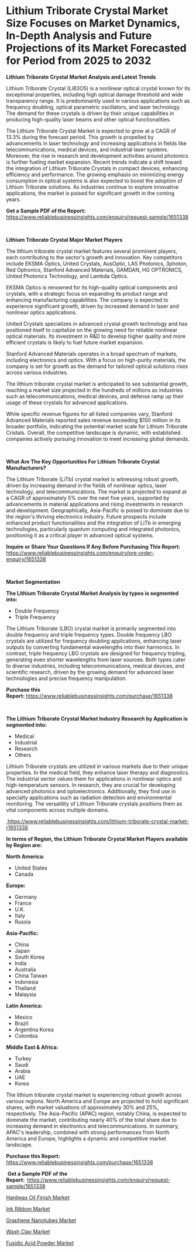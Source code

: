 <p><h1>Lithium Triborate Crystal Market Size Focuses on Market Dynamics, In-Depth Analysis and Future Projections of its Market Forecasted for Period from 2025 to 2032</h1></p><p><strong>Lithium Triborate Crystal Market Analysis and Latest Trends</strong></p>
<p><p>Lithium Triborate Crystal (LiB3O5) is a nonlinear optical crystal known for its exceptional properties, including high optical damage threshold and wide transparency range. It is predominantly used in various applications such as frequency doubling, optical parametric oscillators, and laser technology. The demand for these crystals is driven by their unique capabilities in producing high-quality laser beams and other optical functionalities.</p><p>The Lithium Triborate Crystal Market is expected to grow at a CAGR of 13.3% during the forecast period. This growth is propelled by advancements in laser technology and increasing applications in fields like telecommunications, medical devices, and industrial laser systems. Moreover, the rise in research and development activities around photonics is further fueling market expansion. Recent trends indicate a shift toward the integration of Lithium Triborate Crystals in compact devices, enhancing efficiency and performance. The growing emphasis on minimizing energy consumption in optical systems is also expected to boost the adoption of Lithium Triborate solutions. As industries continue to explore innovative applications, the market is poised for significant growth in the coming years.</p></p>
<p><strong>Get a Sample PDF of the Report:&nbsp;</strong> <a href="https://www.reliablebusinessinsights.com/enquiry/request-sample/1651338?utm_campaign=75&utm_medium=2&utm_source=Github&utm_content=ia&utm_term=31032025&utm_id=lithium-triborate-crystal">https://www.reliablebusinessinsights.com/enquiry/request-sample/1651338</a></p>
<p>&nbsp;</p>
<p><strong>Lithium Triborate Crystal Major Market Players</strong></p>
<p><p>The lithium triborate crystal market features several prominent players, each contributing to the sector's growth and innovation. Key competitors include EKSMA Optics, United Crystals, AusOptic, LAS Photonics, 3photon, Red Optronics, Stanford Advanced Materials, GAMDAN, HG OPTRONICS, United Photonics Technology, and Lambda Optics.</p><p>EKSMA Optics is renowned for its high-quality optical components and crystals, with a strategic focus on expanding its product range and enhancing manufacturing capabilities. The company is expected to experience significant growth, driven by increased demand in laser and nonlinear optics applications.</p><p>United Crystals specializes in advanced crystal growth technology and has positioned itself to capitalize on the growing need for reliable nonlinear optical materials. Its investment in R&D to develop higher quality and more efficient crystals is likely to fuel future market expansion.</p><p>Stanford Advanced Materials operates in a broad spectrum of markets, including electronics and optics. With a focus on high-purity materials, the company is set for growth as the demand for tailored optical solutions rises across various industries.</p><p>The lithium triborate crystal market is anticipated to see substantial growth, reaching a market size projected in the hundreds of millions as industries such as telecommunications, medical devices, and defense ramp up their usage of these crystals for advanced applications.</p><p>While specific revenue figures for all listed companies vary, Stanford Advanced Materials reported sales revenue exceeding $150 million in its broader portfolio, indicating the potential market scale for Lithium Triborate Cristals. Overall, the competitive landscape is dynamic, with established companies actively pursuing innovation to meet increasing global demands.</p></p>
<p>&nbsp;</p>
<p><strong>What Are The Key Opportunities For Lithium Triborate Crystal Manufacturers?</strong></p>
<p><p>The Lithium Triborate (LiTb) crystal market is witnessing robust growth, driven by increasing demand in the fields of nonlinear optics, laser technology, and telecommunications. The market is projected to expand at a CAGR of approximately 5% over the next five years, supported by advancements in material applications and rising investments in research and development. Geographically, Asia-Pacific is poised to dominate due to the region's thriving electronics industry. Future prospects include enhanced product functionalities and the integration of LiTb in emerging technologies, particularly quantum computing and integrated photonics, positioning it as a critical player in advanced optical systems.</p></p>
<p><strong>Inquire or Share Your Questions If Any Before Purchasing This Report:</strong> <a href="https://www.reliablebusinessinsights.com/enquiry/pre-order-enquiry/1651338?utm_campaign=75&utm_medium=2&utm_source=Github&utm_content=ia&utm_term=31032025&utm_id=lithium-triborate-crystal">https://www.reliablebusinessinsights.com/enquiry/pre-order-enquiry/1651338</a></p>
<p>&nbsp;</p>
<p><strong>Market Segmentation</strong></p>
<p><strong>The Lithium Triborate Crystal Market Analysis by types is segmented into:</strong></p>
<p><ul><li>Double Frequency</li><li>Triple Frequency</li></ul></p>
<p><p>The Lithium Triborate (LBO) crystal market is primarily segmented into double frequency and triple frequency types. Double frequency LBO crystals are utilized for frequency doubling applications, enhancing laser outputs by converting fundamental wavelengths into their harmonics. In contrast, triple frequency LBO crystals are designed for frequency tripling, generating even shorter wavelengths from laser sources. Both types cater to diverse industries, including telecommunications, medical devices, and scientific research, driven by the growing demand for advanced laser technologies and precise frequency manipulation.</p></p>
<p><strong>Purchase this Report:&nbsp;</strong><a href="https://www.reliablebusinessinsights.com/purchase/1651338?utm_campaign=75&utm_medium=2&utm_source=Github&utm_content=ia&utm_term=31032025&utm_id=lithium-triborate-crystal">https://www.reliablebusinessinsights.com/purchase/1651338</a></p>
<p>&nbsp;</p>
<p><strong>The Lithium Triborate Crystal Market Industry Research by Application is segmented into:</strong></p>
<p><ul><li>Medical</li><li>Industrial</li><li>Research</li><li>Others</li></ul></p>
<p><p>Lithium Triborate crystals are utilized in various markets due to their unique properties. In the medical field, they enhance laser therapy and diagnostics. The industrial sector values them for applications in nonlinear optics and high-temperature sensors. In research, they are crucial for developing advanced photonics and optoelectronics. Additionally, they find use in specialty applications such as radiation detection and environmental monitoring. The versatility of Lithium Triborate crystals positions them as vital components across multiple domains.</p></p>
<p><a href="https://www.reliablebusinessinsights.com/lithium-triborate-crystal-market-r1651338?utm_campaign=75&utm_medium=2&utm_source=Github&utm_content=ia&utm_term=31032025&utm_id=lithium-triborate-crystal">&nbsp;https://www.reliablebusinessinsights.com/lithium-triborate-crystal-market-r1651338</a></p>
<p><strong>In terms of Region, the Lithium Triborate Crystal Market Players available by Region are:</strong></p>
<p>
    <p> <strong> North America: </strong>
        <ul>
            <li>United States</li>
            <li>Canada</li>
        </ul>
        </p> 
    <p> <strong> Europe: </strong>
        <ul>
            <li>Germany</li>
            <li>France</li>
            <li>U.K.</li>
            <li>Italy</li>
            <li>Russia</li>
        </ul>
        </p> 
    <p> <strong> Asia-Pacific: </strong>
        <ul>
            <li>China</li>
            <li>Japan</li>
            <li>South Korea</li>
            <li>India</li>
            <li>Australia</li>
            <li>China Taiwan</li>
            <li>Indonesia</li>
            <li>Thailand</li>
            <li>Malaysia</li>
        </ul>
        </p> 
    <p> <strong> Latin America: </strong>
        <ul>
            <li>Mexico</li>
            <li>Brazil</li>
            <li>Argentina Korea</li>
            <li>Colombia</li>
        </ul>
        </p> 
    <p> <strong> Middle East & Africa: </strong>
        <ul>
            <li>Turkey</li>
            <li>Saudi</li>
            <li>Arabia</li>
            <li>UAE</li>
            <li>Korea</li>
        </ul>
    </p>
    </p>
<p><p>The lithium triborate crystal market is experiencing robust growth across various regions. North America and Europe are projected to hold significant shares, with market valuations of approximately 30% and 25%, respectively. The Asia-Pacific (APAC) region, notably China, is expected to dominate the market, contributing nearly 40% of the total share due to increasing demand in electronics and telecommunications. In summary, APAC's leadership, combined with strong performances from North America and Europe, highlights a dynamic and competitive market landscape.</p></p>
<p><strong>Purchase this Report: </strong><a href="https://www.reliablebusinessinsights.com/purchase/1651338?utm_campaign=75&utm_medium=2&utm_source=Github&utm_content=ia&utm_term=31032025&utm_id=lithium-triborate-crystal">https://www.reliablebusinessinsights.com/purchase/1651338</a></p>
<p>&nbsp;<strong>Get a Sample PDF of the Report:&nbsp;&nbsp;</strong><a href="https://www.reliablebusinessinsights.com/enquiry/request-sample/1651338?utm_campaign=75&utm_medium=2&utm_source=Github&utm_content=ia&utm_term=31032025&utm_id=lithium-triborate-crystal">https://www.reliablebusinessinsights.com/enquiry/request-sample/1651338</a></p>
<p><strong></strong></p>
<p><p><a href="https://github.com/abuegalawixo/Market-Research-Report-List-1/blob/main/hardwax-oil-finish-market.md?utm_campaign=75&utm_medium=2&utm_source=Github&utm_content=ia&utm_term=31032025&utm_id=lithium-triborate-crystal">Hardwax Oil Finish Market</a></p><p><a href="https://github.com/trossdushi7u/Market-Research-Report-List-1/blob/main/ink-ribbon-market.md?utm_campaign=75&utm_medium=2&utm_source=Github&utm_content=ia&utm_term=31032025&utm_id=lithium-triborate-crystal">Ink Ribbon Market</a></p><p><a href="https://github.com/gavalegeyndt26/Market-Research-Report-List-1/blob/main/graphene-nanotubes-market.md?utm_campaign=75&utm_medium=2&utm_source=Github&utm_content=ia&utm_term=31032025&utm_id=lithium-triborate-crystal">Graphene Nanotubes Market</a></p><p><a href="https://github.com/cernkomlkawi/Market-Research-Report-List-1/blob/main/wash-clay-market.md?utm_campaign=75&utm_medium=2&utm_source=Github&utm_content=ia&utm_term=31032025&utm_id=lithium-triborate-crystal">Wash Clay Market</a></p><p><a href="https://github.com/boonegoicks7/Market-Research-Report-List-1/blob/main/fusidic-acid-powder-market.md?utm_campaign=75&utm_medium=2&utm_source=Github&utm_content=ia&utm_term=31032025&utm_id=lithium-triborate-crystal">Fusidic Acid Powder Market</a></p></p>